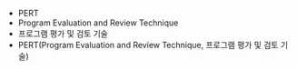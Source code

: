 ﻿- PERT
- Program Evaluation and Review Technique
- 프로그램 평가 및 검토 기술
- PERT(Program Evaluation and Review Technique, 프로그램 평가 및 검토 기술)